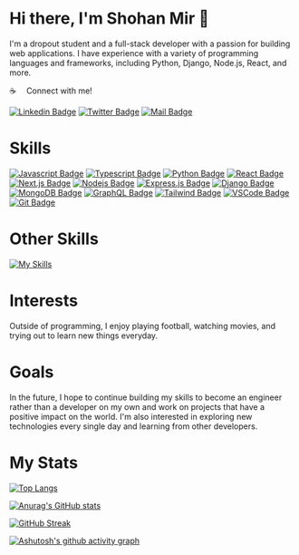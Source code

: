 # Hi there, I'm Shohan Mir 👋

I'm a dropout student and a full-stack developer with a passion for building web applications. I have experience with a variety of programming languages and frameworks, including Python, Django, Node.js, React, and more.

:coffee: &emsp;Connect with me!

[![Linkedin Badge](https://img.shields.io/badge/LinkedIn-0077B5?style=for-the-badge&logo=linkedin&logoColor=white)](https://www.linkedin.com/in/shohan-mir-771bba152/) [![Twitter Badge](https://img.shields.io/badge/Twitter-1DA1F2?style=for-the-badge&logo=twitter&logoColor=white)](https://twitter.com/imShohanMir) [![Mail Badge](https://img.shields.io/badge/Gmail-D14836?style=for-the-badge&logo=gmail&logoColor=white)](mailto:shohan7mir@gmail.com)


# Skills
[![Javascript Badge](https://img.shields.io/badge/-Javascript-F0DB4F?style=for-the-badge&labelColor=black&logo=javascript&logoColor=F0DB4F)](#) [![Typescript Badge](https://img.shields.io/badge/-Typescript-007acc?style=for-the-badge&labelColor=black&logo=typescript&logoColor=007acc)](#) [![Python Badge](https://img.shields.io/badge/-Python-007acc?style=for-the-badge&labelColor=black&logo=python&logoColor=007acc)](#) [![React Badge](https://img.shields.io/badge/-React-61DBFB?style=for-the-badge&labelColor=black&logo=react&logoColor=61DBFB)](#) [![Next.js Badge](https://img.shields.io/badge/next.js-000000?style=for-the-badge&logo=nextdotjs&logoColor=white)](#) [![Nodejs Badge](https://img.shields.io/badge/-Nodejs-3C873A?style=for-the-badge&labelColor=black&logo=node.js&logoColor=3C873A)](#) [![Express.js Badge](https://img.shields.io/badge/Express.js-000000?style=for-the-badge&logo=express&logoColor=white)](#) [![Django Badge](https://img.shields.io/badge/-Django-092E20?style=for-the-badge&labelColor=black&logo=django&logoColor=00000)](#) [![MongoDB Badge](https://img.shields.io/badge/MongoDB-4EA94B?style=for-the-badge&logo=mongodb&logoColor=white)](#) [![GraphQL Badge](https://img.shields.io/badge/-GraphQl-e535ab?style=for-the-badge&labelColor=black&logo=node.js&logoColor=e535ab)](#) [![Tailwind Badge](https://img.shields.io/badge/Tailwind%20CSS-092749?style=for-the-badge&logo=tailwindcss&logoColor=06B6D4&labelColor=000000)](#) [![VSCode Badge](https://img.shields.io/badge/Visual_Studio-5C2D91?style=for-the-badge&logo=visual%20studio&logoColor=white)](#) [![Git Badge](https://img.shields.io/badge/Git-F05032?style=for-the-badge&logo=git&logoColor=white)](#)

# Other Skills
[![My Skills](https://skillicons.dev/icons?i=wordpress,ps,ai,pr)](https://skillicons.dev)

# Interests
Outside of programming, I enjoy playing football, watching movies, and trying out to learn new things everyday.

# Goals
In the future, I hope to continue building my skills to become an engineer rather than a developer on my own and work on projects that have a positive impact on the world. I'm also interested in exploring new technologies every single day and learning from other developers.

<!---
ShohanMir/ShohanMir is a ✨ special ✨ repository because its `README.md` (this file) appears on your GitHub profile.
You can click the Preview link to take a look at your changes.
--->

# My Stats
[![Top Langs](https://github-readme-stats.vercel.app/api/top-langs/?username=ShohanMir&layout=pie&theme=react)](https://github.com/anuraghazra/github-readme-stats) 

[![Anurag's GitHub stats](https://github-readme-stats.vercel.app/api?username=ShohanMir&count_private=true&&show_icons=true&theme=radical)](https://github.com/anuraghazra/github-readme-stats)

[![GitHub Streak](https://streak-stats.demolab.com?user=ShohanMir&theme=radical)](https://git.io/streak-stats)

<!---[![Top Langs](https://github-readme-stats.vercel.app/api/top-langs/?username=ShohanMir&layout=compact&langs_count=8&theme=tokyonight)](https://github.com/anuraghazra/github-readme-stats)--->

[![Ashutosh's github activity graph](https://github-readme-activity-graph.vercel.app/graph?username=ShohanMir&theme=github-compact)](https://github.com/ashutosh00710/github-readme-activity-graph)
